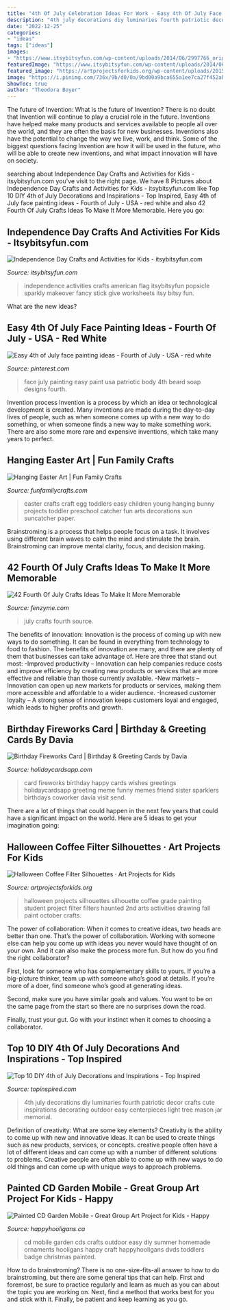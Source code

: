 ```yaml
---
title: "4th Of July Celebration Ideas For Work - Easy 4th Of July Face Painting Ideas"
description: "4th july decorations diy luminaries fourth patriotic decor crafts cute inspirations decorating outdoor easy centerpieces light tree mason jar memorial"
date: "2022-12-25"
categories:
- "ideas"
tags: ["ideas"]
images:
- "https://www.itsybitsyfun.com/wp-content/uploads/2014/06/2997766_orig.jpg"
featuredImage: "https://www.itsybitsyfun.com/wp-content/uploads/2014/06/2997766_orig.jpg"
featured_image: "https://artprojectsforkids.org/wp-content/uploads/2015/10/More-silhouettes.jpg"
image: "https://i.pinimg.com/736x/9b/d0/0a/9bd00a9bca655a1ee7ca27f452ab3da1.jpg"
ShowToc: true
author: "Theodora Boyer"
---
```



The future of Invention: What is the future of Invention?
There is no doubt that Invention will continue to play a crucial role in the future. Inventions have helped make many products and services available to people all over the world, and they are often the basis for new businesses. Inventions also have the potential to change the way we live, work, and think. Some of the biggest questions facing Invention are how it will be used in the future, who will be able to create new inventions, and what impact innovation will have on society.

	

		
searching about Independence Day Crafts and Activities for Kids - itsybitsyfun.com you've visit to the right page. We have 8 Pictures about Independence Day Crafts and Activities for Kids - itsybitsyfun.com like Top 10 DIY 4th of July Decorations and Inspirations - Top Inspired, Easy 4th of July face painting ideas - Fourth of July - USA - red white and also 42 Fourth Of July Crafts Ideas To Make It More Memorable. Here you go:
		
    
## Independence Day Crafts And Activities For Kids - Itsybitsyfun.com

<img loading=lazy src="https://www.itsybitsyfun.com/wp-content/uploads/2014/06/2997766_orig.jpg" onerror="this.onerror=null;this.src='https://tse4.mm.bing.net/th?id=OIP.P95gCVQ3Hpb1RbDI7EBAkwHaKl&amp;pid=15.1';" alt="Independence Day Crafts and Activities for Kids - itsybitsyfun.com">

_Source: itsybitsyfun.com_

>independence activities crafts american flag itsybitsyfun popsicle sparkly makeover fancy stick give worksheets itsy bitsy fun. 

	

What are the new ideas?
 

    
## Easy 4th Of July Face Painting Ideas - Fourth Of July - USA - Red White

<img loading=lazy src="https://i.pinimg.com/736x/9b/d0/0a/9bd00a9bca655a1ee7ca27f452ab3da1.jpg" onerror="this.onerror=null;this.src='https://tse4.mm.bing.net/th?id=OIP.rYRt-ALJqF4xz-_rcrUGjwHaKl&amp;pid=15.1';" alt="Easy 4th of July face painting ideas - Fourth of July - USA - red white">

_Source: pinterest.com_

>face july painting easy paint usa patriotic body 4th beard soap designs fourth. 

	

Invention process
Invention is a process by which an idea or technological development is created. Many inventions are made during the day-to-day lives of people, such as when someone comes up with a new way to do something, or when someone finds a new way to make something work. There are also some more rare and expensive inventions, which take many years to perfect.

    
## Hanging Easter Art | Fun Family Crafts

<img loading=lazy src="http://funfamilycrafts.com/wp-content/uploads/2014/03/easter_art.jpg" onerror="this.onerror=null;this.src='https://tse3.mm.bing.net/th?id=OIP.NKrgiQfin70w_bY9NPAMLAHaJ4&amp;pid=15.1';" alt="Hanging Easter Art | Fun Family Crafts">

_Source: funfamilycrafts.com_

>easter crafts craft egg toddlers easy children young hanging bunny projects toddler preschool catcher fun arts decorations sun suncatcher paper. 

	

Brainstroming is a process that helps people focus on a task. It involves using different brain waves to calm the mind and stimulate the brain. Brainstroming can improve mental clarity, focus, and decision making.

    
## 42 Fourth Of July Crafts Ideas To Make It More Memorable

<img loading=lazy src="http://www.fenzyme.com/wp-content/uploads/2017/06/Fourth-Of-July-Crafts-Ideas0061.jpg" onerror="this.onerror=null;this.src='https://tse2.mm.bing.net/th?id=OIP.xA-DIZR8TOswAWrCECPuzgHaMB&amp;pid=15.1';" alt="42 Fourth Of July Crafts Ideas To Make It More Memorable">

_Source: fenzyme.com_

>july crafts fourth source. 

	

The benefits of innovation:
Innovation is the process of coming up with new ways to do something. It can be found in everything from technology to food to fashion. The benefits of innovation are many, and there are plenty of them that businesses can take advantage of. Here are three that stand out most: 
-Improved productivity – Innovation can help companies reduce costs and improve efficiency by creating new products or services that are more effective and reliable than those currently available.
-New markets – Innovation can open up new markets for products or services, making them more accessible and affordable to a wider audience.
-Increased customer loyalty – A strong sense of innovation keeps customers loyal and engaged, which leads to higher profits and growth.

    
## Birthday Fireworks Card | Birthday &amp; Greeting Cards By Davia

<img loading=lazy src="https://www.holidaycardsapp.com/assets/card/b_day161.png" onerror="this.onerror=null;this.src='https://tse4.mm.bing.net/th?id=OIP.yjUW3Ar_KbiyPCMacRj-7gHaJ3&amp;pid=15.1';" alt="Birthday Fireworks Card | Birthday &amp; Greeting Cards by Davia">

_Source: holidaycardsapp.com_

>card fireworks birthday happy cards wishes greetings holidaycardsapp greeting meme funny memes friend sister sparklers birthdays coworker davia visit send. 

	

There are a lot of things that could happen in the next few years that could have a significant impact on the world. Here are 5 ideas to get your imagination going: 

    
## Halloween Coffee Filter Silhouettes · Art Projects For Kids

<img loading=lazy src="https://artprojectsforkids.org/wp-content/uploads/2015/10/More-silhouettes.jpg" onerror="this.onerror=null;this.src='https://tse4.mm.bing.net/th?id=OIP.mGCQGqt7x-9RKdtUAyVqRgHaHa&amp;pid=15.1';" alt="Halloween Coffee Filter Silhouettes · Art Projects for Kids">

_Source: artprojectsforkids.org_

>halloween projects silhouettes silhouette coffee grade painting student project filter filters haunted 2nd arts activities drawing fall paint october crafts. 

	

The power of collaboration:
When it comes to creative ideas, two heads are better than one. That’s the power of collaboration.
Working with someone else can help you come up with ideas you never would have thought of on your own. And it can also make the process more fun. But how do you find the right collaborator?

First, look for someone who has complementary skills to yours. If you’re a big-picture thinker, team up with someone who’s good at details. If you’re more of a doer, find someone who’s good at generating ideas.

Second, make sure you have similar goals and values. You want to be on the same page from the start so there are no surprises down the road.

Finally, trust your gut. Go with your instinct when it comes to choosing a collaborator.

    
## Top 10 DIY 4th Of July Decorations And Inspirations - Top Inspired

<img loading=lazy src="http://www.topinspired.com/wp-content/uploads/2014/06/Luminaries.jpg" onerror="this.onerror=null;this.src='https://tse2.mm.bing.net/th?id=OIP.6jOhSaK4JFkTkz52o9cN6wHaLO&amp;pid=15.1';" alt="Top 10 DIY 4th of July Decorations and Inspirations - Top Inspired">

_Source: topinspired.com_

>4th july decorations diy luminaries fourth patriotic decor crafts cute inspirations decorating outdoor easy centerpieces light tree mason jar memorial. 

	

Definition of creativity: What are some key elements?
Creativity is the ability to come up with new and innovative ideas. It can be used to create things such as new products, services, or concepts. creative people often have a lot of different ideas and can come up with a number of different solutions to problems. Creative people are often able to come up with new ways to do old things and can come up with unique ways to approach problems.

    
## Painted CD Garden Mobile - Great Group Art Project For Kids - Happy

<img loading=lazy src="https://cdn.happyhooligans.ca/wp-content/uploads/2018/07/CD-Garden-Mobile-Happy-Hooligans-.jpg" onerror="this.onerror=null;this.src='https://tse4.mm.bing.net/th?id=OIP.-dsIxt0sB12xKsbEknXN-wAAAA&amp;pid=15.1';" alt="Painted CD Garden Mobile - Great Group Art Project for Kids - Happy">

_Source: happyhooligans.ca_

>cd mobile garden cds crafts outdoor easy diy summer homemade ornaments hooligans happy craft happyhooligans dvds toddlers badge christmas painted. 

	

How to do brainstroming?
There is no one-size-fits-all answer to how to do brainstroming, but there are some general tips that can help. First and foremost, be sure to practice regularly and learn as much as you can about the topic you are working on. Next, find a method that works best for you and stick with it. Finally, be patient and keep learning as you go.

